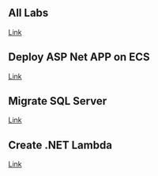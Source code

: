 ## All Labs

[Link](https://winonaws.cloud)

## Deploy ASP Net APP on ECS

[Link](https://winonaws.cloud/aspnetcontainersonecs/)


## Migrate SQL Server

[Link](https://www.awslab.io/sqlserver/)

## Create .NET Lambda

[Link](https://winonaws.cloud/dotnet/dotnetcoreserverless/)

